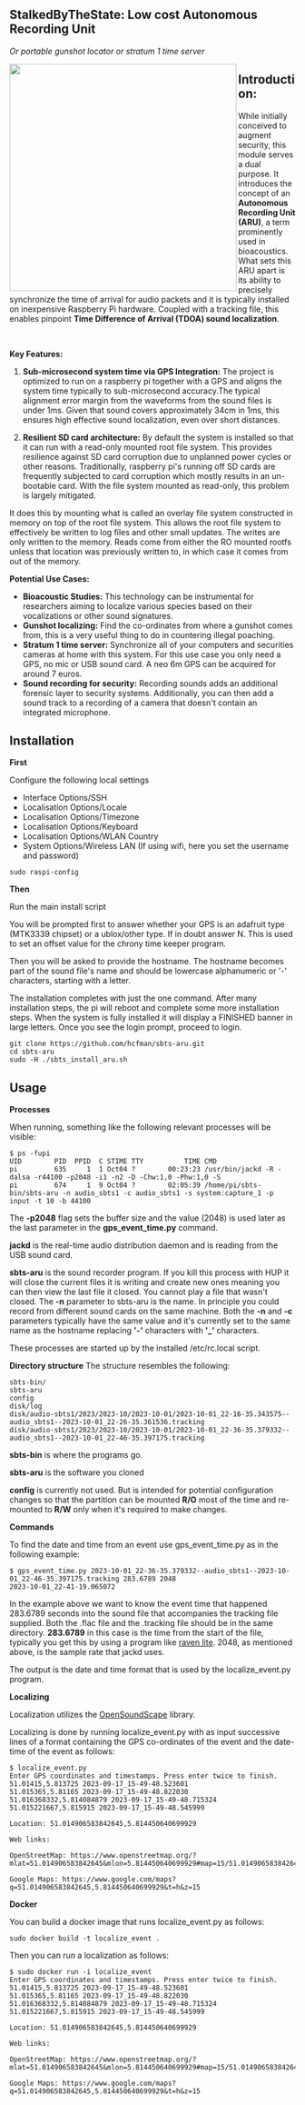 ## StalkedByTheState: Low cost Autonomous Recording Unit 

*Or portable gunshot locator or stratum 1 time server*

<p align="center">
  <img src="sbts-aru.jpg" align="left" width = "400" />
</p>

## Introduction: ##
While initially conceived to augment security, this module serves a dual purpose. It introduces the concept of an **Autonomous Recording Unit (ARU)**, a term prominently used in bioacoustics. What sets this ARU apart is its ability to precisely synchronize the time of arrival for audio packets and it is typically installed on inexpensive Raspberry Pi hardware. Coupled with a tracking file, this enables pinpoint **Time Difference of Arrival (TDOA) sound localization**.

<br>

**Key Features:**

1. **Sub-microsecond system time via GPS Integration:** The project is optimized to run on a raspberry pi together with a GPS and aligns the system time typically to sub-microsecond accuracy.The typical alignment error margin from the waveforms from the sound files is under 1ms. Given that sound covers approximately 34cm in 1ms, this ensures high effective sound localization, even over short distances.
   
2. **Resilient SD card architecture:** By default the system is installed so that it can run with a read-only mounted root file system. This provides resilience against SD card corruption due to unplanned power cycles or other reasons. Traditionally, raspberry pi's running off SD cards are frequently subjected to card corruption which mostly results in an un-bootable card. With the file system mounted as read-only, this problem is largely mitigated.

It does this by mounting what is called an overlay file system constructed in memory on top of the root file system. This allows the root file system to effectively be written to log files and other small updates. The writes are only written to the memory. Reads come from either the RO mounted rootfs unless that location was previously written to, in which case it comes from out of the memory.

**Potential Use Cases:**
- **Bioacoustic Studies:** This technology can be instrumental for researchers aiming to localize various species based on their vocalizations or other sound signatures.
- **Gunshot localizing:** Find the co-ordinates from where a gunshot comes from, this is a very useful thing to do in countering illegal poaching.
- **Stratum 1 time server:** Synchronize all of your computers and securities cameras at home with this system. For this use case you only need a GPS, no mic or USB sound card. A neo 6m GPS can be acquired for around 7 euros.
- **Sound recording for security:** Recording sounds adds an additional forensic layer to security systems. Additionally, you can then add a sound track to a recording of a camera that doesn't contain an integrated microphone.

## Installation ##

**First**

Configure the following local settings
- Interface Options/SSH
- Localisation Options/Locale
- Localisation Options/Timezone
- Localisation Options/Keyboard
- Localisation Options/WLAN Country
- System Options/Wireless LAN (If using wifi, here you set the username and password)

```
sudo raspi-config
```
**Then**

Run the main install script

You will be prompted first to answer whether your GPS is an adafruit type (MTK3339 chipset) or a ublox/other type. If in doubt answer N. This is used to set an offset value for the chrony time keeper program.

Then you will be asked to provide the hostname. The hostname becomes part of the sound file's name and should be lowercase alphanumeric or '-' characters, starting with a letter.

The installation completes with just the one command. After many installation steps, the pi will reboot and complete some more installation steps. When the system is fully installed it will display a FINISHED banner in large letters. Once you see the login prompt, proceed to login.

```
git clone https://github.com/hcfman/sbts-aru.git
cd sbts-aru
sudo -H ./sbts_install_aru.sh
```

## Usage ##

**Processes**

When running, something like the following relevant processes will be visible:

```
$ ps -fupi
UID        PID  PPID  C STIME TTY          TIME CMD
pi         635     1  1 Oct04 ?        00:23:23 /usr/bin/jackd -R -dalsa -r44100 -p2048 -i1 -n2 -D -Chw:1,0 -Phw:1,0 -S
pi         674     1  9 Oct04 ?        02:05:39 /home/pi/sbts-bin/sbts-aru -n audio_sbts1 -c audio_sbts1 -s system:capture_1 -p input -t 10 -b 44100
```
The **-p2048** flag sets the buffer size and the value (2048) is used later as the last parameter in the **gps_event_time.py** command.

**jackd** is the real-time audio distribution daemon and is reading from the USB sound card.

**sbts-aru** is the sound recorder program. If you kill this process with HUP it will close the current files it is writing and create new ones meaning you can then view the last file it closed. You cannot play a file that wasn't closed. The **-n** parameter to sbts-aru is the name. In principle you could record from different sound cards on the same machine. Both the **-n** and **-c** parameters typically have the same value and it's currently set to the same name as the hostname replacing **'-'** characters with **'_'** characters.

These processes are started up by the installed /etc/rc.local script.

**Directory structure**
The structure resembles the following:

```
sbts-bin/
sbts-aru
config
disk/log
disk/audio-sbts1/2023/2023-10/2023-10-01/2023-10-01_22-16-35.343575--audio_sbts1--2023-10-01_22-26-35.361536.tracking
disk/audio-sbts1/2023/2023-10/2023-10-01/2023-10-01_22-36-35.379332--audio_sbts1--2023-10-01_22-46-35.397175.tracking
```

**sbts-bin** is where the programs go.

**sbts-aru** is the software you cloned

**config** is currently not used. But is intended for potential configuration changes so that the partition can be mounted **R/O** most of the time and re-mounted to **R/W** only when it's required to make changes.

**Commands**

To find the date and time from an event use gps_event_time.py as in the following example:

```
$ gps_event_time.py 2023-10-01_22-36-35.379332--audio_sbts1--2023-10-01_22-46-35.397175.tracking 283.6789 2048
2023-10-01_22-41-19.065072
```

In the example above we want to know the event time that happened 283.6789 seconds into the sound file that accompanies the tracking file supplied. Both the .flac file and the .tracking file should be in the same directory. **283.6789** in this case is the time from the start of the file, typically you get this by using a program like [raven lite](https://ravensoundsoftware.com/software/raven-lite/). 2048, as mentioned above, is the sample rate that jackd uses.

The output is the date and time format that is used by the localize_event.py program.

**Localizing**

Localization utilizes the [OpenSoundScape](http://opensoundscape.org/en/latest/) library.

Localizing is done by running localize_event.py with as input successive lines of a format containing the GPS co-ordinates of the event and the date-time of the event as follows:

```
$ localize_event.py 
Enter GPS coordinates and timestamps. Press enter twice to finish.
51.01415,5.813725 2023-09-17_15-49-48.523601
51.015365,5.81165 2023-09-17_15-49-48.822030
51.016368332,5.814084879 2023-09-17_15-49-48.715324
51.015221667,5.815915 2023-09-17_15-49-48.545999

Location: 51.014906583842645,5.814450640699929

Web links:

OpenStreetMap: https://www.openstreetmap.org/?mlat=51.014906583842645&mlon=5.814450640699929#map=15/51.014906583842645/5.814450640699929

Google Maps: https://www.google.com/maps?q=51.014906583842645,5.814450640699929&t=h&z=15
```
**Docker**

You can build a docker image that runs localize_event.py as follows:

```
sudo docker build -t localize_event .
```

Then you can run a localization as follows:

```
$ sudo docker run -i localize_event
Enter GPS coordinates and timestamps. Press enter twice to finish.
51.01415,5.813725 2023-09-17_15-49-48.523601
51.015365,5.81165 2023-09-17_15-49-48.822030
51.016368332,5.814084879 2023-09-17_15-49-48.715324
51.015221667,5.815915 2023-09-17_15-49-48.545999

Location: 51.014906583842645,5.814450640699929

Web links:

OpenStreetMap: https://www.openstreetmap.org/?mlat=51.014906583842645&mlon=5.814450640699929#map=15/51.014906583842645/5.814450640699929

Google Maps: https://www.google.com/maps?q=51.014906583842645,5.814450640699929&t=h&z=15
```
